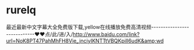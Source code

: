 # rurelq
最近最新中文字幕大全免费版下载,yellow在线播放免费高清视频----------------------------❤❤点/此/进/入/http://www.baidu.com/link?url=NoK8PT47PahMhFH8Vie_jnciyIKNTTtVBQKpill6udK&amp;wd
